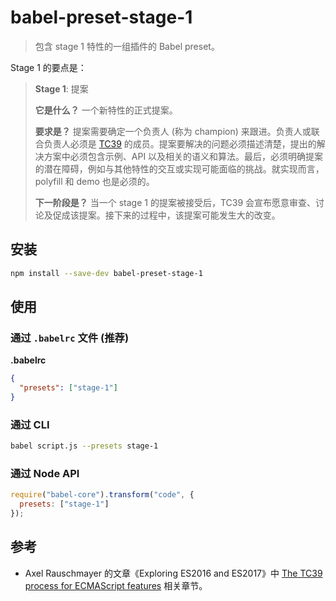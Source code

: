 # babel-preset-stage-1

> 包含 stage 1 特性的一组插件的 Babel preset。

Stage 1 的要点是：

> **Stage 1**: 提案
>
> **它是什么？** 一个新特性的正式提案。
>
>**要求是？** 提案需要确定一个负责人 (称为 champion) 来跟进。负责人或联合负责人必须是 [TC39](https://github.com/tc39/ecma262/blob/master/FAQ.md) 的成员。提案要解决的问题必须描述清楚，提出的解决方案中必须包含示例、API 以及相关的语义和算法。最后，必须明确提案的潜在障碍，例如与其他特性的交互或实现可能面临的挑战。就实现而言，polyfill 和 demo 也是必须的。
>
> **下一阶段是？** 当一个 stage 1 的提案被接受后，TC39 会宣布愿意审查、讨论及促成该提案。接下来的过程中，该提案可能发生大的改变。

## 安装

```sh
npm install --save-dev babel-preset-stage-1
```

## 使用

### 通过 `.babelrc` 文件 (推荐)

**.babelrc**

```json
{
  "presets": ["stage-1"]
}
```

### 通过 CLI

```sh
babel script.js --presets stage-1
```

### 通过 Node API

```javascript
require("babel-core").transform("code", {
  presets: ["stage-1"]
});
```

## 参考
- Axel Rauschmayer 的文章《Exploring ES2016 and ES2017》中 [The TC39 process for ECMAScript features](http://exploringjs.com/es2016-es2017/ch_tc39-process.html) 相关章节。
